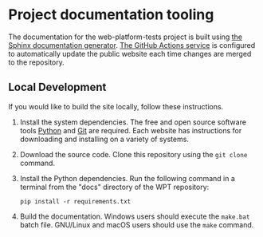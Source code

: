 # Project documentation tooling

The documentation for the web-platform-tests project is built using [the Sphinx
documentation generator](http://www.sphinx-doc.org). [The GitHub Actions
service](https://github.com/features/actions) is configured to automatically
update the public website each time changes are merged to the repository.

## Local Development

If you would like to build the site locally, follow these instructions.

1. Install the system dependencies. The free and open source software tools
   [Python](https://www.python.org/) and [Git](https://git-scm.com/) are
   required. Each website has instructions for downloading and installing on a
   variety of systems.
2. Download the source code. Clone this repository using the `git clone`
   command.
3. Install the Python dependencies. Run the following command in a terminal
   from the "docs" directory of the WPT repository:

       pip install -r requirements.txt

4. Build the documentation. Windows users should execute the `make.bat` batch
   file. GNU/Linux and macOS users should use the `make` command.
